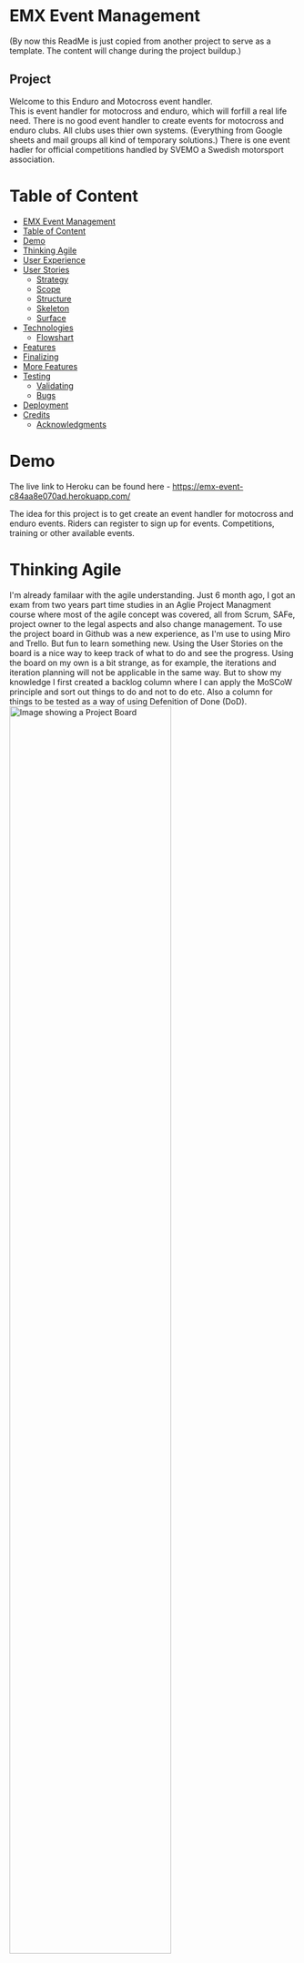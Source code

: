 # <a id="title"></a>EMX Event Management

<img src="" alt=""><br>
(By now this ReadMe is just copied from another project to serve as a template. The content will change during the project buildup.)

<h2>Project</h2>

Welcome to this Enduro and Motocross event handler.<br>
This is event handler for motocross and enduro, which will forfill a real life need. There is no good event handler to create events for motocross and enduro clubs. All clubs uses thier own systems. (Everything from Google sheets and mail groups all kind of temporary solutions.) There is one event hadler for official competitions handled by SVEMO a Swedish motorsport association.

# <a id="table-of-content"></a>Table of Content

- <a href="#title">EMX Event Management</a>
- <a href="#table-of-content">Table of Content</a>
- <a href="#demo">Demo</a>
- <a href="#agile">Thinking Agile</a>
- <a href="#user-experience">User Experience</a>
- <a href="#user-stories">User Stories</a>
  - <a href="#strategy">Strategy</a>
  - <a href="#scope">Scope</a>
  - <a href="#structure">Structure</a>
  - <a href="#skeleton">Skeleton</a>
  - <a href="#surface">Surface</a>
- <a href="#technologies">Technologies</a>
  - <a href="#flowshart">Flowshart</a>
- <a href="#features">Features</a>
- <a href="#finalizing">Finalizing</a>
- <a href="#more-features">More Features</a>
- <a href="#testing">Testing</a>
  - <a href="#validating">Validating</a>
  - <a href="#bugs">Bugs</a>
- <a href="#deployment">Deployment</a>
- <a href="#credits">Credits</a>
  - <a href="#acknowledgments">Acknowledgments</a>

# <a id="demo"></a>Demo

The live link to Heroku can be found here - <a href="https://emx-event-c84aa8e070ad.herokuapp.com/" target="_blank">https://emx-event-c84aa8e070ad.herokuapp.com/</a>

The idea for this project is to get create an event handler for motocross and enduro events. Riders can register to sign up for events. Competitions, training or other available events.

# <a id="agile"></a>Thinking Agile

  I'm already familaar with the agile understanding. Just 6 month ago, I got an exam from two years part time studies in an Aglie Project Managment course where most of the agile concept was covered, all from Scrum, SAFe, project owner to the legal aspects and also change management. To use the project board in Github was a new experience, as I'm use to using Miro and Trello. But fun to learn something new. Using the User Stories on the board is a nice way to keep track of what to do and see the progress. Using the board on my own is a bit strange, as for example, the iterations and iteration planning will not be applicable in the same way. But to show my knowledge I first created a backlog column where I can apply the MoSCoW principle and sort out things to do and not to do etc. Also a column for things to be tested as a way of using Defenition of Done (DoD).<br>
  <img src="readmefiles/agile-board_01.jpg" width="75%" alt="Image showing a Project Board"><br>
  
  Using the DoD column I place all implemented user stories in that column waiting to be tested. My defenition of done was to do a final test and document it in this README. Also leave a comment in the user story that it was done before move it to the done column.<br>
  <img src="readmefiles/agile-board_02.jpg" alt="Image showing a Project Board"><br>
  Later I added a column for User Stories I choosed not to do.
  
# <a id="user-experience"></a>User Experience

The idea is to make it simple and be able to easily overview different events.<br>
By registering as a user, you are able to sign up for events.

## <a id="user-stories"></a>User stories

A user should:

- Be able to register as a rider
- Be able to sign up for events.
- Be able to like an event and see if other users has liked it.
- See other riders that has sined up for an event.
- See old events.
- 

### <a id="strategy"></a>Strategy

I used the Django blog walkthrough as a base. My idea was to use the posts as a way to create events, and then use the comment function to sign up for the event. From there build more content and functions.

### <a id="scope"></a>Scope

This will show what I learnt with Python using Django and all things in earlier modules.<br>

### <a id="structure"></a>Structure

- Using Django and Python
- Implement Cloudinary for images to the event
- Linked to ElephantSQL to use Postages SQL
- User Summernote for a WYSIWYG editor for creating event.

### <a id="skeleton"></a>Skeleton

The skeleton is based on a Django blog. I started "emxevent" as a project and "events" as an app. From that I changed the models to fit my needs.


### <a id="surface"></a>Surface

What is possible to do with a text based game?
I wanted the player to experience some visual features that will happen for different event.

- First I added some ascii art. There is a dragon.
- Second, I wanted the story text to stand out from the "console text" so I found a way to colorize the text. The story text as yellow and dice rolls as blue text.
<img src="readmefiles/roll-dice-event.jpg" alt="Image example of text came with yellow story text and blue roll dice event text.">

## <a id="technologies"></a>Technologies

1. Python - to create functions for the game.
2. Django - using Django blog as a foundation.
3. Cloudinary - to host images.
4. Summernote - to apply a wysiwyg editor.

## <a id="flowshart"></a>Flowshart

<img src=""  alt=""><br>

- Game start with a short preface for the game and also explaining some game commands.
- Player enter their name and create a simple character.
- Role-playing game start to get a story block from a Google Sheet.
- After each text block the player is asked to continue.
- The text block is checked for two different ending phrases.
- If a text block ends with the phase "Time to roll your dice" the player will be asked to roll.
  - From each of the dice roll event there will be three different scenarios. Then a player is asked continue.
  - The game continue to the main story efter the scenario from the dice roll event.
- If a text block end whith the phrase "The end!" that will trigger the ending sequense where player is asked to confirm game end.
- Game will reboot.

## <a id="features"></a>Features

<h3>Existing Features</h3>

<b>View event date:</b><br>
On the index page for each event, it is possible to see when the event will happen.<br>
<img src="readmefiles/event_date_01.jpg" alt="Image example of the displayed event day."><br>

<b>Events sorted by event date:</b><br>
On the index page the events are sorted with the next upcoming event first.<br>
<img src="readmefiles/sort_by_event_date_01.jpg" alt="Image example of events sorted by event date."><br>

<b>Page for old events</b><br>
Adding more events over time would soon fill the event page with a lot of events. And I didn't want to have all the event saved. I first thought of making a delete function. But I also thought that both event creators and users might want to se when the event was and who participated. So I made a new page for old events. And on the index page I added a date sorting function that only showed event with a date in the futere. I copied index.html to old_event.html and changed the date sorting function to only show event with an event date prior to today.<br>
<img src="readmefiles/test-event_with_old_date_03.jpg" alt="Sceeentshot of events in the Old Event page"><br>

<b>Footer:</b><br>
The footer of the page contains links to external social sites and a live timing applaction. (All sites are in Swedish).<br>
<img src="readmefiles/footer.jpg" alt="Image example of the footer including links to externa sites."><br>

<h3>Error handling</h3>

The app has error handling for:

- Not be able to use an existing start number when signing up for an event.
- 

## <a id="finalizing"></a>Finalizing

A screenshot form the game running in Heroku console.<br>
<img src="" alt=""><br>

## <a id ="more-features"></a>More Features?

I can actually think of a lot of things to implement to this.

- Permit selected users to create events.
- Implent emailing functions. Such as
  - Send an authentication link when signing up.
  - Send a password reset link.
- Save a riders transponder number in the user information.
- 

## <a id="testing"></a>Testing

Through the developing of the EMX Events I had various challanges.
I followed the "I think, therefore I blog" walkthrough to set it up and use that blog as a base and then changed to my needs. At one part everything just fell apart. The Admin user interface stopped working. When logged in as an admin it showed nothing. Trying to fix it, it kind of went downhill from there. So I started over from scratch in a new repo and a new workspace and copied code piece by piece untill I was on track again. This will explain why the user stories in the project board are linked to two different repos.

I decided from the beginning that I should make sure to test everything I do. So from the first runnable skeleton of the project. I made sure it was working on Heroku by doing an early deploy. Through the whole process of developing the EMX Events app I hade it running with `python3 manage.py runserver` and checked that all was working about when I did each commit.

- Allauth: `../.pip-modules/lib/` doesn't work in Codeanywhere. It gives: `ls: cannot access '../.pip-modules/lib/': No such file or directory` the solution was found in Slack and I used this command instead: `cp -r /home/codeany/.local/lib/python3.9/site-packages/allauth/templates/* ./templates/.`
   
Please click on each test below to se details:    
<details><summary>Create an event with image upload.</summary>
1. In the Admin panel I clicked the "+Add" button to start creating an event. I added an image to also test that the Cloudinary API works.<br>
<img src="readmefiles/test-add_event_01.jpg" alt="Sceeentshot example one in the add event process."><br>
2. As shown in the image, I saved it as a draft first to test that function. I made sure the event wasn't visible on the index page.<br>
<img src="readmefiles/test-add_event_02.jpg" alt="Sceeentshot example two in the add event process."><br>
3. I went back to the Admin panel and opened the event and set it to "Active" and saved it.<br>
<img src="readmefiles/test-add_event_03.jpg" alt="Sceeentshot example three in the add event process."><br>
4. Finally I made sure it appear on the index page and that I could click on it to see event details.<br>
<img src="readmefiles/test-add_event_04.jpg" alt="Sceeentshot example four in the add event process."><br>
</details>

<details><summary>Sign up for event. Manual testing to sign up for an event.</summary>
1. In the event_detail.html page I entered values for First name, Last name, Start number and Transponder. Then clicked on submit.<br>
<img src="readmefiles/test-sign_up_01.jpg" alt="Sceeentshot example one in the sign up process."><br>
2. I get a message that it was successful and that it is now waiting for approval.<br>
<img src="readmefiles/test-sign_up_02.jpg" alt="Sceeentshot example two in the sign up process."><br>
3. Logging in to the admin panel I see that the sign up is waiting for approval.<br>
<img src="readmefiles/test-sign_up_03.jpg" alt="Sceeentshot example three in the sign up process."><br>
4. Logged in as an Admin I approved the sign up.<br>
<img src="readmefiles/test-sign_up_04.jpg" alt="Sceeentshot example four in the sign up process."><br>
<img src="readmefiles/test-sign_up_05.jpg" alt="Sceeentshot example five in the sign up process."><br>
5. Going back to the site I now confirm that it is approved and showing up in the list.<br>
<img src="readmefiles/test-sign_up_06.jpg" alt="Sceeentshot example six in the sign up process."><br>
6. When viewing old events details it is not possible to sign up. The sign up form will automatically be disabled when the date for the event has passed.<br>
<img src="readmefiles/test-sign_up_07.jpg" alt="Sceeentshot example seven in the sign up process."><br>
<hr>
<h3>Error handling for sign up</h3>
1. Testing <b>not</b> to fill in the First name or Last name will result in a warning since those fields are required.<br>
<img src="readmefiles/test-sign_up_errors_01.jpg" alt="Sceeentshot example of error not filling in first or last name."><br>
2. The start number needs to be unique so there is an error handling for that. However the field is accepted as empty.<br>
<img src="readmefiles/test-sign_up_errors_02.jpg" alt="Sceeentshot showing filling a start number the alreay exist."><br>
3. If the user try to use a number that has been taken. The field will be cleared and a warning will appear when changing field.<br>
<img src="readmefiles/test-sign_up_errors_03.jpg" alt="Sceeentshot showing the message of that start number already taken."><br>
</details>

<details><summary>Events with an event date that passed today date.</summary>
Filtering out events on event_date prior to todays date didn't work at all first using this line of code:<br>
`{% if event.event_date >= today %}`<br>
To test it I added this line to print the results to the browser:<br> `{{ event.event_date }} | {{ today }}`<br>
in the browser it showed: "Nov. 8, 2023 | 2023-11-09"<br>
I understood that the format was not same of the two dates. The solution that finally worked is:<br> `{% if event.event_date|date:"Y-m-d" >= today %}`<br>
Once I got it working I did events to make sure the function worked.<br>
As shown in the image below I just created an event.<br>
<img src="readmefiles/test-event_with_old_date_01.jpg" alt="Sceeentshot example of creating and event with date prior to today"><br>
The event got a event date prior to today. (When I did the test it was 2023-11-10)<br>
<img src="readmefiles/test-event_with_old_date_02.jpg" alt="Sceeentshot example of selecting a date prior to today"><br>
On the website it is possible to click "Old Events" to get a view over events that has an event date before todays date.
<img src="readmefiles/test-event_with_old_date_03.jpg" alt="Sceeentshot of events in the Old Event page"><br>
</details>

### <a id="validating"></a>Validating

I googled for any PEP8 and Python code validators, but could not find anyone working. I think I tried like five or six different. Some just threw errors on the API credentials and some didn't work at all. After spending some time to find a validator that worked I gave up. I relying on my telling me that it looked nice.

### <a id="bugs"></a>Bugs?

I haven't really encountered any bugs in this project.<br>
I got stuck several times in order to figure out different things but that is all about learning.

## <a id="deployment"></a>Deployment

The site was deployed to Heroku. Using the Code institute guidence from Love Sandwiches walkthrough.

- I used the GitHub template to create my own repository.
- Used Codeanywhere as IDE.
- Made a Google sheet and set up the API according to the videos in the Love Sandwiches walkthrough.
- I deployed the project to Heroku going through these steps.
    1. Create new app.
    2. Named it: rpg-p3 (Short for Role Playing Game - Project 3).
    3. Choose Europe as region.
    4. I went to the Settings tab to create config vars for CREDS and PORT.
    5. I added the buildpacks Python and Nodejs.
    6. In the Deploy tab I connected to GitHub repository "rpg-p3".
    7. I manually deployed branch (main).

I have in two occations experienced that Heroku stopped working and I had to redeploy branch. Seems like there is some time of timelimit?
I truly do hope that it is still running when it is time for review.
Otherwise just slack me (Robert Ahlin) and I will redeploy again.

## <a id="credits"></a>Credits

- I Think, Therefore I Blog - The base foundation for the skeleton setup from this walkthrough.
- Google search engine is frequently used. It's hard to remember how to write codes.
- A lot of help comes from search hits at the "stack overflow" forums.
- <a href="<https://djangocentral.com/authentication-using-an-email-address/" target="_blank">Djangocentral</a> - Code examples and help.
- ChatGPT - While exploring the endless possibilies using ChatGPT I have used this to troubleshoot and ask for help for code snippets.
- <a href="https://learndjango.com/" target="_blank">https://learndjango.com/</a> - to set up the password reset function. There will be no mail sent as I've choosed not to implement a SMTP engine in this scope.
- Using <a href="https://www.online-spellcheck.com/" target="_blank">https://www.online-spellcheck.com/</a> for spelling.
- Images from https://www.pexels.com, https://www.svemo.com, <https://stock.adobe.com/>

### <a id="acknowledgments"></a>Acknowledgments

- Thanks to my fiancé for supporting me when I get stuck.
